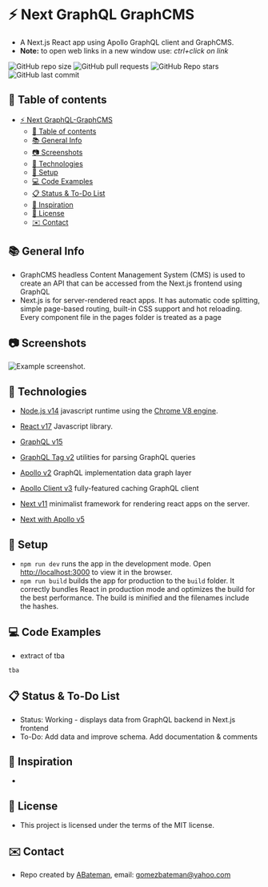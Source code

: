 # :zap: Next GraphQL GraphCMS

* A Next.js React app using Apollo GraphQL client and GraphCMS.
* **Note:** to open web links in a new window use: _ctrl+click on link_

![GitHub repo size](https://img.shields.io/github/repo-size/AndrewJBateman/next-graphql-graphcms?style=plastic)
![GitHub pull requests](https://img.shields.io/github/issues-pr/AndrewJBateman/next-graphql-graphcms?style=plastic)
![GitHub Repo stars](https://img.shields.io/github/stars/AndrewJBateman/next-graphql-graphcms?style=plastic)
![GitHub last commit](https://img.shields.io/github/last-commit/AndrewJBateman/next-graphql-graphcms?style=plastic)

## :page_facing_up: Table of contents

* [:zap: Next GraphQL-GraphCMS](#zap-next-graphql-graphcms)
  * [:page_facing_up: Table of contents](#page_facing_up-table-of-contents)
  * [:books: General Info](#books-general-info)
  * [:camera: Screenshots](#camera-screenshots)
  * [:signal_strength: Technologies](#signal_strength-technologies)
  * [:floppy_disk: Setup](#floppy_disk-setup)
  * [:computer: Code Examples](#computer-code-examples)
  * [:clipboard: Status & To-Do List](#clipboard-status--to-do-list)
  * [:clap: Inspiration](#clap-inspiration)
  * [:file_folder: License](#file_folder-license)
  * [:envelope: Contact](#envelope-contact)

## :books: General Info

* GraphCMS headless Content Management System (CMS) is used to create an API that can be accessed from the Next.js frontend using GraphQL
* Next.js is for server-rendered react apps. It has automatic code splitting, simple page-based routing, built-in CSS support and hot reloading. Every component file in the pages folder is treated as a page

## :camera: Screenshots

![Example screenshot](./img/graphql.png).

## :signal_strength: Technologies

* [Node.js v14](https://nodejs.org/) javascript runtime using the [Chrome V8 engine](https://v8.dev/).
* [React v17](https://reactjs.org/) Javascript library.
* [GraphQL v15](https://github.com/graphql/graphql-js)
* [GraphQL Tag v2](https://www.npmjs.com/package/graphql-tag) utilities for parsing GraphQL queries
* [Apollo v2](https://www.apollographql.com/) GraphQL implementation data graph layer
* [Apollo Client v3](https://www.npmjs.com/package/apollo-client) fully-featured caching GraphQL client

* [Next v11](https://nextjs.org/) minimalist framework for rendering react apps on the server.
* [Next with Apollo v5](https://www.npmjs.com/package/next-with-apollo)

## :floppy_disk: Setup

* `npm run dev` runs the app in the development mode. Open [http://localhost:3000](http://localhost:3000) to view it in the browser.
* `npm run build` builds the app for production to the `build` folder. It correctly bundles React in production mode and optimizes the build for the best performance. The build is minified and the filenames include the hashes.

## :computer: Code Examples

* extract of tba

```javascript
tba
```

## :clipboard: Status & To-Do List

* Status: Working - displays data from GraphQL backend in Next.js frontend
* To-Do: Add data and improve schema. Add documentation & comments

## :clap: Inspiration

* []()

## :file_folder: License

* This project is licensed under the terms of the MIT license.

## :envelope: Contact

* Repo created by [ABateman](https://github.com/AndrewJBateman), email: gomezbateman@yahoo.com